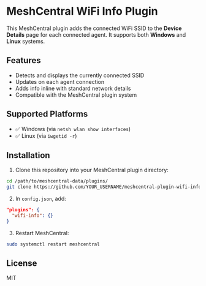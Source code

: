 # MeshCentral WiFi Info Plugin

This MeshCentral plugin adds the connected WiFi SSID to the **Device Details** page for each connected agent. It supports both **Windows** and **Linux** systems.

## Features

- Detects and displays the currently connected SSID
- Updates on each agent connection
- Adds info inline with standard network details
- Compatible with the MeshCentral plugin system

## Supported Platforms

- ✅ Windows (via `netsh wlan show interfaces`)
- ✅ Linux (via `iwgetid -r`)

## Installation

1. Clone this repository into your MeshCentral plugin directory:

```bash
cd /path/to/meshcentral-data/plugins/
git clone https://github.com/YOUR_USERNAME/meshcentral-plugin-wifi-info.git wifi-info
```

2. In `config.json`, add:

```json
"plugins": {
  "wifi-info": {}
}
```

3. Restart MeshCentral:

```bash
sudo systemctl restart meshcentral
```

## License

MIT